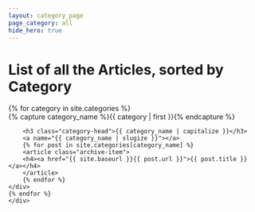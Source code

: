 ```yaml
---
layout: category_page
page_category: all
hide_hero: true
---
```


# List of all the Articles, sorted by Category
<html>
    <div id="archives">
    {% for category in site.categories %}
    <div class="archive-group">
        {% capture category_name %}{{ category | first }}{% endcapture %}
        <div id="#{{ category_name | slugize }}"></div>
        <p></p>

        <h3 class="category-head">{{ category_name | capitalize }}</h3>
        <a name="{{ category_name | slugize }}"></a>
        {% for post in site.categories[category_name] %}
        <article class="archive-item">
        <h4><a href="{{ site.baseurl }}{{ post.url }}">{{ post.title }}</a></h4>
        </article>
        {% endfor %}
    </div>
    {% endfor %}
    </div>
</html>